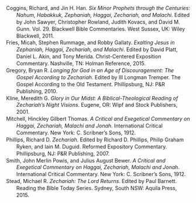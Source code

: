 <div class="csl-bib-body" style="line-height: 1.35; margin-left: 2em; text-indent:-2em;">
  <div class="csl-entry">Coggins, Richard, and Jin H. Han. <i>Six Minor Prophets through the Centuries: Nahum, Habakkuk, Zephaniah, Haggai, Zechariah, and Malachi</i>. Edited by John Sawyer, Christopher Rowland, Judith Kovacs, and David M. Gunn. Vol. 29. Blackwell Bible Commentaries. West Sussex, UK: Wiley Blackwell, 2011.</div>
  <span class="Z3988" title="url_ver=Z39.88-2004&amp;ctx_ver=Z39.88-2004&amp;rfr_id=info%3Asid%2Fzotero.org%3A2&amp;rft_val_fmt=info%3Aofi%2Ffmt%3Akev%3Amtx%3Abook&amp;rft.genre=book&amp;rft.btitle=Six%20Minor%20Prophets%20through%20the%20Centuries%3A%20Nahum%2C%20Habakkuk%2C%20Zephaniah%2C%20Haggai%2C%20Zechariah%2C%20and%20Malachi&amp;rft.place=West%20Sussex%2C%20UK&amp;rft.publisher=Wiley%20Blackwell&amp;rft.series=Blackwell%20Bible%20Commentaries&amp;rft.aufirst=Richard&amp;rft.aulast=Coggins&amp;rft.au=Richard%20Coggins&amp;rft.au=Jin%20H.%20Han&amp;rft.au=John%20Sawyer&amp;rft.au=Christopher%20Rowland&amp;rft.au=Judith%20Kovacs&amp;rft.au=David%20M.%20Gunn&amp;rft.date=2011"></span>
  <div class="csl-entry">Fries, Micah, Stephen Rummage, and Robby Gallaty. <i>Exalting Jesus in Zephaniah, Haggai, Zechariah, and Malachi</i>. Edited by David Platt, Daniel L. Akin, and Tony Merida. Christ-Centered Exposition Commentary. Nashville, TN: Holman Reference, 2015.</div>
  <span class="Z3988" title="url_ver=Z39.88-2004&amp;ctx_ver=Z39.88-2004&amp;rfr_id=info%3Asid%2Fzotero.org%3A2&amp;rft_val_fmt=info%3Aofi%2Ffmt%3Akev%3Amtx%3Abook&amp;rft.genre=book&amp;rft.btitle=Exalting%20jesus%20in%20zephaniah%2C%20haggai%2C%20zechariah%2C%20and%20malachi&amp;rft.place=Nashville%2C%20TN&amp;rft.publisher=Holman%20Reference&amp;rft.series=Christ-Centered%20Exposition%20Commentary&amp;rft.aufirst=Micah&amp;rft.aulast=Fries&amp;rft.au=Micah%20Fries&amp;rft.au=Stephen%20Rummage&amp;rft.au=Robby%20Gallaty&amp;rft.au=David%20Platt&amp;rft.au=Daniel%20L.%20Akin&amp;rft.au=Tony%20Merida&amp;rft.date=2015"></span>
  <div class="csl-entry">Gregory, Bryan R. <i>Longing for God in an Age of Discouragement: The Gospel According to Zechariah</i>. Edited by III Longman Tremper. The Gospel According to the Old Testament. Phillipsburg, NJ: P&amp;R Publishing, 2010.</div>
  <span class="Z3988" title="url_ver=Z39.88-2004&amp;ctx_ver=Z39.88-2004&amp;rfr_id=info%3Asid%2Fzotero.org%3A2&amp;rft_val_fmt=info%3Aofi%2Ffmt%3Akev%3Amtx%3Abook&amp;rft.genre=book&amp;rft.btitle=Longing%20for%20God%20in%20an%20Age%20of%20Discouragement%3A%20The%20Gospel%20according%20to%20Zechariah&amp;rft.place=Phillipsburg%2C%20NJ&amp;rft.publisher=P%26R%20Publishing&amp;rft.series=The%20Gospel%20according%20to%20the%20Old%20Testament&amp;rft.aufirst=Bryan%20R.&amp;rft.aulast=Gregory&amp;rft.au=Bryan%20R.%20Gregory&amp;rft.au=III%2C%20Tremper%20Longman&amp;rft.date=2010"></span>
  <div class="csl-entry">Kline, Meredith G. <i>Glory in Our Midst: A Biblical-Theological Reading of Zechariah’s Night Visions</i>. Eugene, OR: Wipf and Stock Publishers, 2001.</div>
  <span class="Z3988" title="url_ver=Z39.88-2004&amp;ctx_ver=Z39.88-2004&amp;rfr_id=info%3Asid%2Fzotero.org%3A2&amp;rft_val_fmt=info%3Aofi%2Ffmt%3Akev%3Amtx%3Abook&amp;rft.genre=book&amp;rft.btitle=Glory%20in%20Our%20Midst%3A%20A%20Biblical-Theological%20Reading%20of%20Zechariah%E2%80%99s%20Night%20Visions&amp;rft.place=Eugene%2C%20OR&amp;rft.publisher=Wipf%20and%20Stock%20Publishers&amp;rft.aufirst=Meredith%20G.&amp;rft.aulast=Kline&amp;rft.au=Meredith%20G.%20Kline&amp;rft.date=2001"></span>
  <div class="csl-entry">Mitchell, Hinckley Gilbert Thomas. <i>A Critical and Exegetical Commentary on Haggai, Zechariah, Malachi and Jonah</i>. International Critical Commentary. New York: C. Scribner’s Sons, 1912.</div>
  <span class="Z3988" title="url_ver=Z39.88-2004&amp;ctx_ver=Z39.88-2004&amp;rfr_id=info%3Asid%2Fzotero.org%3A2&amp;rft_val_fmt=info%3Aofi%2Ffmt%3Akev%3Amtx%3Abook&amp;rft.genre=book&amp;rft.btitle=A%20critical%20and%20exegetical%20commentary%20on%20Haggai%2C%20Zechariah%2C%20Malachi%20and%20Jonah&amp;rft.place=New%20York&amp;rft.publisher=C.%20Scribner%E2%80%99s%20Sons&amp;rft.series=International%20Critical%20Commentary&amp;rft.aufirst=Hinckley%20Gilbert%20Thomas&amp;rft.aulast=Mitchell&amp;rft.au=Hinckley%20Gilbert%20Thomas%20Mitchell&amp;rft.date=1912"></span>
  <div class="csl-entry">Phillips, Richard D. <i>Zechariah</i>. Edited by Richard D. Phillips, Philip Graham Ryken, and Iain M. Duguid. Reformed Expository Commentary. Phillipsburg, NJ: P&amp;R Publishing, 2007.</div>
  <span class="Z3988" title="url_ver=Z39.88-2004&amp;ctx_ver=Z39.88-2004&amp;rfr_id=info%3Asid%2Fzotero.org%3A2&amp;rft_val_fmt=info%3Aofi%2Ffmt%3Akev%3Amtx%3Abook&amp;rft.genre=book&amp;rft.btitle=Zechariah&amp;rft.place=Phillipsburg%2C%20NJ&amp;rft.publisher=P%26R%20Publishing&amp;rft.series=Reformed%20Expository%20Commentary&amp;rft.aufirst=Richard%20D.&amp;rft.aulast=Phillips&amp;rft.au=Richard%20D.%20Phillips&amp;rft.au=Richard%20D.%20Phillips&amp;rft.au=Philip%20Graham%20Ryken&amp;rft.au=Iain%20M.%20Duguid&amp;rft.date=2007"></span>
  <div class="csl-entry">Smith, John Merlin Powis, and Julius August Bewer. <i>A Critical and Exegetical Commentary on Haggai, Zechariah, Malachi and Jonah</i>. International Critical Commentary. New York: C. Scribner’s Sons, 1912.</div>
  <span class="Z3988" title="url_ver=Z39.88-2004&amp;ctx_ver=Z39.88-2004&amp;rfr_id=info%3Asid%2Fzotero.org%3A2&amp;rft_val_fmt=info%3Aofi%2Ffmt%3Akev%3Amtx%3Abook&amp;rft.genre=book&amp;rft.btitle=A%20critical%20and%20exegetical%20commentary%20on%20Haggai%2C%20Zechariah%2C%20Malachi%20and%20Jonah&amp;rft.place=New%20York&amp;rft.publisher=C.%20Scribner%E2%80%99s%20Sons&amp;rft.series=International%20Critical%20Commentary&amp;rft.aufirst=John%20Merlin%20Powis&amp;rft.aulast=Smith&amp;rft.au=John%20Merlin%20Powis%20Smith&amp;rft.au=Julius%20August%20Bewer&amp;rft.date=1912"></span>
  <div class="csl-entry">Stead, Michael R. <i>Zechariah: The Lord Returns</i>. Edited by Paul Barnett. Reading the Bible Today Series. Sydney, South NSW: Aquila Press, 2015.</div>
  <span class="Z3988" title="url_ver=Z39.88-2004&amp;ctx_ver=Z39.88-2004&amp;rfr_id=info%3Asid%2Fzotero.org%3A2&amp;rft_val_fmt=info%3Aofi%2Ffmt%3Akev%3Amtx%3Abook&amp;rft.genre=book&amp;rft.btitle=Zechariah%3A%20The%20Lord%20Returns&amp;rft.place=Sydney%2C%20South%20NSW&amp;rft.publisher=Aquila%20Press&amp;rft.series=Reading%20the%20Bible%20Today%20Series&amp;rft.aufirst=Michael%20R&amp;rft.aulast=Stead&amp;rft.au=Michael%20R%20Stead&amp;rft.au=Paul%20Barnett&amp;rft.date=2015"></span>
</div>